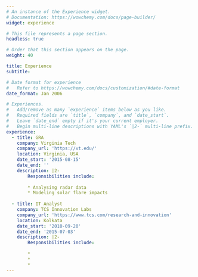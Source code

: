 ```yaml
---
# An instance of the Experience widget.
# Documentation: https://wowchemy.com/docs/page-builder/
widget: experience

# This file represents a page section.
headless: true

# Order that this section appears on the page.
weight: 40

title: Experience
subtitle:

# Date format for experience
#   Refer to https://wowchemy.com/docs/customization/#date-format
date_format: Jan 2006

# Experiences.
#   Add/remove as many `experience` items below as you like.
#   Required fields are `title`, `company`, and `date_start`.
#   Leave `date_end` empty if it's your current employer.
#   Begin multi-line descriptions with YAML's `|2-` multi-line prefix.
experience:
  - title: GRA
    company: Virginia Tech
    company_url: 'https://vt.edu/'
    location: Virginia, USA
    date_start: '2015-08-15'
    date_end: ''
    description: |2-
        Responsibilities include:
        
        * Analysing radar data
        * Modeling solar flare impacts
        
  - title: IT Analyst
    company: TCS Innovation Labs
    company_url: 'https://www.tcs.com/research-and-innovation'
    location: Kolkata
    date_start: '2010-09-20'
    date_end: '2015-07-03'
    description: |2-
        Responsibilities include:
        
        * 
        * 
        * 
---
```

